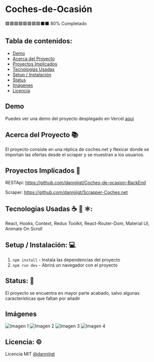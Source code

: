 # Coches-de-Ocasión

🟩🟩🟩🟩🟩🟩🟩🟩⬛⬛ 80% Completado

## Tabla de contenidos:

- [Demo](#demo)
- [Acerca del Proyecto](#acerca-del-proyecto-)
- [Proyectos Implicados](#proyectos-implicados-)
- [Tecnologías Usadas](#tecnologías-usadas-%EF%B8%8F--%EF%B8%8F)
- [Setup / Instalación](#setup--instalación-)
- [Status](#status-)
- [Imágenes](#imágenes)
- [Licencia](#licencia-%EF%B8%8F)

## Demo

Puedes ver una demo del proyecto desplegado en Vercel [aqui](https://coches-de-ocasion.vercel.app/)

## Acerca del Proyecto 📚

El proyecto consiste en una réplica de coches.net y flexicar donde se importan las ofertas desde el scraper y se muestran a los usuarios.

## Proyectos Implicados 🔗

RESTApi: https://github.com/danniiigt/Coches-de-ocasion-BackEnd

Scraper: https://github.com/danniiigt/Scrapper-Coches.net

## Tecnologías Usadas ☕️ 🐍 ⚛️:

React, Hooks, Context, Redux Toolkit, React-Router-Dom, Material UI, Animate On Scroll

## Setup / Instalación: 💻

1. `npm install` - Instala las dependencias del proyecto
2. `npm run dev` - Abrirá un navegador con el proyecto

## Status: 📶

El proyecto se encuentra en mayor parte acabado, salvo algunas características que faltan por añadir

## Imágenes

![Imagen 1](https://i.imgur.com/oRKg7R1.png)
![Imagen 2](https://i.imgur.com/zof8MOH.png)
![Imagen 3](https://i.imgur.com/IX2vmvs.png)
![Imagen 4](https://i.imgur.com/g6VlurE.png)

## Licencia: ©️

Licencia MIT [@danniiigt](https://github.com/danniiigt)
